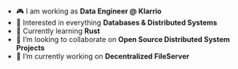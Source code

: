 
-   :video_game: I am working as **Data Engineer @ Klarrio**
-   :monocle_face: Interested in everything **Databases & Distributed Systems**
-   :seedling: Currently learning **Rust**
- 👯 I’m looking to collaborate on **Open Source Distributed System Projects**
- 🔭 I’m currently working on **Decentralized FileServer**

